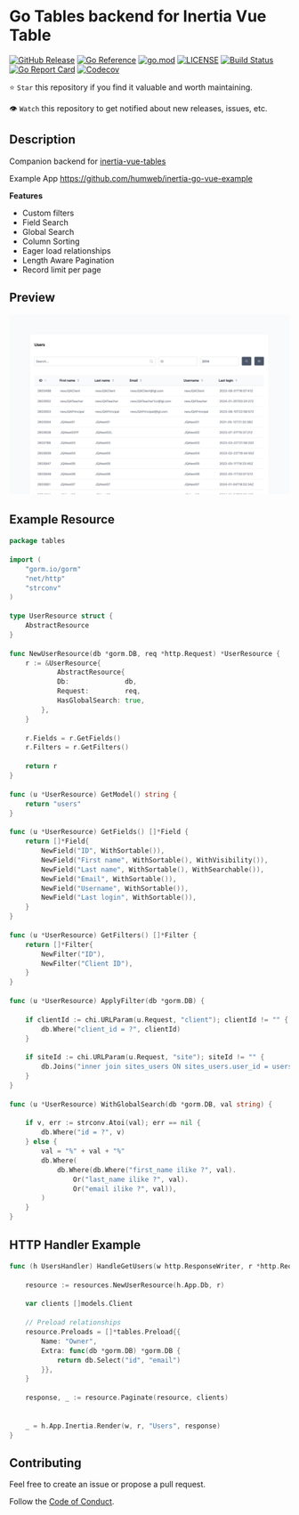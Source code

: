 # Go Tables backend for Inertia Vue Table

[![GitHub Release](https://img.shields.io/github/v/release/humweb/go-tables)](https://github.com/humweb/go-tables/releases)
[![Go Reference](https://pkg.go.dev/badge/github.com/humweb/go-tables.svg)](https://pkg.go.dev/github.com/humweb/go-tables)
[![go.mod](https://img.shields.io/github/go-mod/go-version/humweb/go-tables)](go.mod)
[![LICENSE](https://img.shields.io/github/license/humweb/go-tables)](LICENSE)
[![Build Status](https://img.shields.io/github/actions/workflow/status/humweb/go-tables/build.yml?branch=main)](https://github.com/humweb/go-tables/actions?query=workflow%3Abuild+branch%3Amain)
[![Go Report Card](https://goreportcard.com/badge/github.com/humweb/go-tables)](https://goreportcard.com/report/github.com/humweb/go-tables)
[![Codecov](https://codecov.io/gh/humweb/go-tables/branch/main/graph/badge.svg)](https://codecov.io/gh/humweb/go-tables)

⭐ `Star` this repository if you find it valuable and worth maintaining.

👁 `Watch` this repository to get notified about new releases, issues, etc.

## Description

Companion backend for [inertia-vue-tables](https://humweb.github.io/inertia-vue-table/guide/getting-started.html)

Example App https://github.com/humweb/inertia-go-vue-example

**Features**
* Custom filters
* Field Search
* Global Search
* Column Sorting
* Eager load relationships
* Length Aware Pagination
* Record limit per page

## Preview
<img src=".github/img/preview.png">

<br>


## Example Resource

```go
package tables

import (
	"gorm.io/gorm"
	"net/http"
	"strconv"
)

type UserResource struct {
	AbstractResource
}

func NewUserResource(db *gorm.DB, req *http.Request) *UserResource {
    r := &UserResource{
            AbstractResource{
            Db:              db,
            Request:         req,
            HasGlobalSearch: true,
        },
    }

    r.Fields = r.GetFields()
    r.Filters = r.GetFilters()
    
    return r
}

func (u *UserResource) GetModel() string {
    return "users"
}

func (u *UserResource) GetFields() []*Field {
    return []*Field{
        NewField("ID", WithSortable()),
        NewField("First name", WithSortable(), WithVisibility()),
        NewField("Last name", WithSortable(), WithSearchable()),
        NewField("Email", WithSortable()),
        NewField("Username", WithSortable()),
        NewField("Last login", WithSortable()),
    }
}

func (u *UserResource) GetFilters() []*Filter {
    return []*Filter{
        NewFilter("ID"),
        NewFilter("Client ID"),
    }
}

func (u *UserResource) ApplyFilter(db *gorm.DB) {

    if clientId := chi.URLParam(u.Request, "client"); clientId != "" {
        db.Where("client_id = ?", clientId)
    }
    
    if siteId := chi.URLParam(u.Request, "site"); siteId != "" {
        db.Joins("inner join sites_users ON sites_users.user_id = users.id").Where("sites_users.site_id = ?", siteId)
    }
}

func (u *UserResource) WithGlobalSearch(db *gorm.DB, val string) {

    if v, err := strconv.Atoi(val); err == nil {
        db.Where("id = ?", v)
    } else {
        val = "%" + val + "%"
        db.Where(
            db.Where(db.Where("first_name ilike ?", val).
                Or("last_name ilike ?", val).
                Or("email ilike ?", val)),
        )
    }
}

```

## HTTP Handler Example
```go
func (h UsersHandler) HandleGetUsers(w http.ResponseWriter, r *http.Request) {

    resource := resources.NewUserResource(h.App.Db, r)
	
    var clients []models.Client

	// Preload relationships
    resource.Preloads = []*tables.Preload{{
        Name: "Owner",
        Extra: func(db *gorm.DB) *gorm.DB {
            return db.Select("id", "email")
        }},
    }
	
    response, _ := resource.Paginate(resource, clients)


    _ = h.App.Inertia.Render(w, r, "Users", response)
}

```

## Contributing

Feel free to create an issue or propose a pull request.

Follow the [Code of Conduct](CODE_OF_CONDUCT.md).
